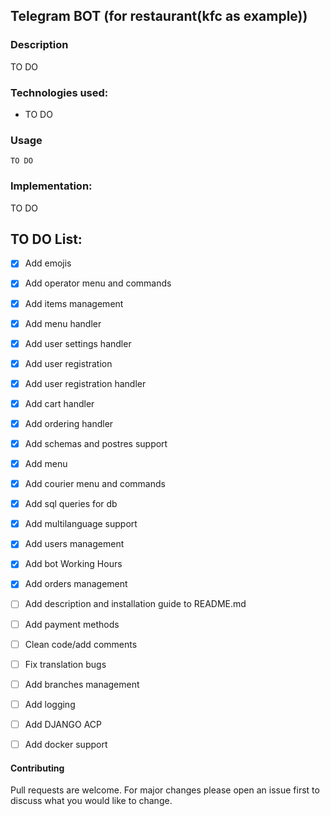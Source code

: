 ## Telegram BOT (for restaurant(kfc as example))

### Description 
TO DO

### Technologies used:
- TO DO

### Usage 
```
TO DO
```

### Implementation:
TO DO

## TO DO List:

* [x] Add emojis
* [x] Add operator menu and commands
* [x] Add items management
* [x] Add menu handler
* [x] Add user settings handler
* [x] Add user registration
* [x] Add user registration handler
* [x] Add cart handler
* [x] Add ordering handler
* [x] Add schemas and postres support
* [x] Add menu
* [x] Add courier menu and commands
* [x] Add sql queries for db
* [x] Add multilanguage support
* [x] Add users management
* [x] Add bot Working Hours
* [x] Add orders management
* [ ] Add description and installation guide to README.md
* [ ] Add payment methods
* [ ] Clean code/add comments
* [ ] Fix translation bugs
* [ ] Add branches management
* [ ] Add logging
* [ ] Add DJANGO ACP
* [ ] Add docker support



#### Contributing

Pull requests are welcome. For major changes please open an issue first to discuss what you would like to change.